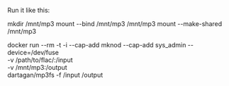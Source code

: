 Run it like this:

mkdir /mnt/mp3
mount --bind /mnt/mp3 /mnt/mp3
mount --make-shared /mnt/mp3

docker run --rm -t -i --cap-add mknod --cap-add sys_admin --device=/dev/fuse \
    -v /path/to/flac/:/input \
    -v /mnt/mp3:/output \
    dartagan/mp3fs -f /input /output
